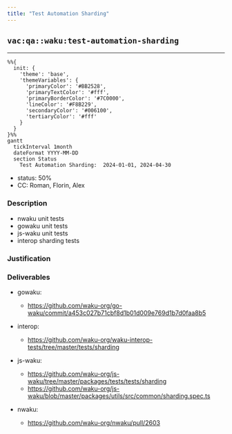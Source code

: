 ```yaml
---
title: "Test Automation Sharding"
---
```

## `vac:qa::waku:test-automation-sharding`
---

```mermaid
%%{ 
  init: { 
    'theme': 'base', 
    'themeVariables': { 
      'primaryColor': '#BB2528', 
      'primaryTextColor': '#fff', 
      'primaryBorderColor': '#7C0000', 
      'lineColor': '#F8B229', 
      'secondaryColor': '#006100', 
      'tertiaryColor': '#fff' 
    } 
  } 
}%%
gantt
  tickInterval 1month
  dateFormat YYYY-MM-DD 
  section Status
    Test Automation Sharding:  2024-01-01, 2024-04-30
```

- status: 50%
- CC: Roman, Florin, Alex

### Description

* nwaku unit tests
* gowaku unit tests
* js-waku unit tests
* interop sharding tests


### Justification


### Deliverables
- gowaku:
  - https://github.com/waku-org/go-waku/commit/a453c027b71cbf8d1b01d009e769d1b7d0faa8b5

- interop:
  - https://github.com/waku-org/waku-interop-tests/tree/master/tests/sharding

- js-waku:
  - https://github.com/waku-org/js-waku/tree/master/packages/tests/tests/sharding
  - https://github.com/waku-org/js-waku/blob/master/packages/utils/src/common/sharding.spec.ts

- nwaku:
  - https://github.com/waku-org/nwaku/pull/2603

